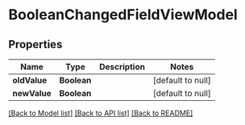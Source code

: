 # BooleanChangedFieldViewModel
## Properties

| Name | Type | Description | Notes |
|------------ | ------------- | ------------- | -------------|
| **oldValue** | **Boolean** |  | [default to null] |
| **newValue** | **Boolean** |  | [default to null] |

[[Back to Model list]](../README.md#documentation-for-models) [[Back to API list]](../README.md#documentation-for-api-endpoints) [[Back to README]](../README.md)

